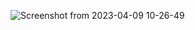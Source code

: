![Screenshot from 2023-04-09 10-26-49](https://user-images.githubusercontent.com/33947539/230755162-26e56c77-b765-4410-8516-af8ef581112b.png)

